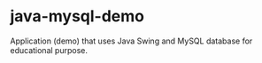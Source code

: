 # java-mysql-demo
Application (demo) that uses Java Swing and MySQL database for educational purpose.
